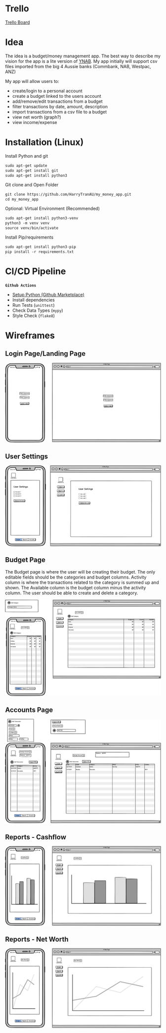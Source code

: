  # Trello

 [Trello Board](https://trello.com/b/Kd6QIMNx/my-money-app)

# Idea

The idea is a budget/money management app. The best way to describe my vision for the app is a lite version of [YNAB](https://www.youneedabudget.com/). My app initially will support csv files imported from the big 4 Aussie banks (Commbank, NAB, Westpac, ANZ)

My app will allow users to:

 - create/login to a personal account
 - create a budget linked to the users account
 - add/remove/edit transactions from a budget
 - filter transactions by date, amount, description
 - import transactions from a csv file to a budget
 - view net worth (graph?)
 - view income/expense

# Installation (Linux)

Install Python and git
```
sudo apt-get update
sudo apt-get install git
sudo apt-get install python3
```

Git clone and Open Folder
```
git clone https://github.com/HarryTranAU/my_money_app.git
cd my_money_app
```

Optional: Virtual Environment (Recommended)

```
sudo apt-get install python3-venv
python3 -m venv venv
source venv/bin/activate
```

Install Pip/requirements
```
sudo apt-get install python3-pip
pip install -r requirements.txt
```

# CI/CD Pipeline

**`Github Actions`**

 - [Setup Python (Github Marketplace)](https://github.com/marketplace/actions/setup-python)
 - Install dependencies
 - Run Tests (`unittest`)
 - Check Data Types (`mypy`)
 - Style Check (`flake8`) 

# Wireframes

## Login Page/Landing Page

![Login Page](docs/Login_Page.png)

## User Settings

![User Settings](docs/User_Settings.png)

## Budget Page

The Budget page is where the user will be creating their budget. The only editable fields should be the categories and budget columns. Activity column is where the transactions related to the category is summed up and shown. The Available column is the budget column minus the activity column. The user should be able to create and delete a category.

![Budget](docs/Budget.png)

## Accounts Page

![Accounts](docs/Accounts.png)

## Reports - Cashflow

![Reports - Cashflow](docs/Reports_Cashflow.png)

## Reports - Net Worth

![Reports - Net Worth](docs/Reports_Net_Worth.png)
